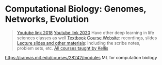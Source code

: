 # Computational Biology: Genomes, Networks, Evolution

> [Youtube link 2018](https://www.youtube.com/watch?v=sX4cMu9Azgs&list=PLypiXJdtIca6GBQwDTo4bIEDV8F4RcAgt)
> [Youtube link 2020](https://www.youtube.com/watch?v=CTPs5HELLpo&list=PLypiXJdtIca6dEYlNoZJwBaz__CdsaoKJ&index=1)
> Have other deep learning in life sciences classes as well
> [Textbook](file:////Users/wangchuyao/Documents/seminars/Computational%20Biology%20MIT/CompBio_Book_-_Compiled_S---tes_6047_main_2017.pdf)
> [Course Website](https://compbio.mit.edu/lectures.html): recordings, slides
> [Lecture slides and other materials](https://stellar.mit.edu/S/course/6/fa20/6.047/materials.html): including the scribe notes, problem sets, etc.
> [All courses taught by Kellis](https://compbio.mit.edu/teaching.html)



https://canvas.mit.edu/courses/28242/modules ML for computation biology